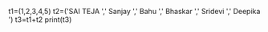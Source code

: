 t1=(1,2,3,4,5)
t2=('SAI TEJA ',' Sanjay ',' Bahu ',' Bhaskar ',' Sridevi ',' Deepika ')
t3=t1+t2
print(t3)
